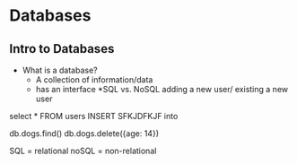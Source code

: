 # Databases

## Intro to Databases

- What is a database?
  - A collection of information/data
  - has an interface
    \*SQL vs. NoSQL
    adding a new user/ existing a new user

select \* FROM users
INSERT SFKJDFKJF into

db.dogs.find()
db.dogs.delete({age: 14})

SQL = relational
noSQL = non-relational

